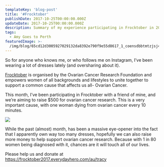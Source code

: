 ```yaml
---
templateKey: 'blog-post'
title: '#Frocktober'
publishDate: 2017-10-25T00:00:00.000Z
updateDate: 2017-10-25T00:00:00.000Z
description: Summary of my experience participating in Frocktober in 2017
tags:
  - Amy Goes to Perth
featuredImage: >-
  /img/blog/65cd12d3005927029132da8392e790f9e55d8617_1_coensdbbtmtzjsj4oeypyg.jpg
---
```

So for anyone who knows me, or who follows me on Instagram, I’ve been wearing a lot of dresses lately (and oversharing about it).

[Frocktober](http://www.frocktober.org.au/) is organised by the Ovarian Cancer Research Foundation and empowers women of all backgrounds and lifestyles to unite together to support a common cause that affects us all- Ovarian Cancer.

This month, I’ve been participating in Frocktober with a friend of mine, and we’re aiming to raise $500 for ovarian cancer research. This is a very important cause, with one woman dying from ovarian cancer every 10 minutes.

![](/img/blog/65cd12d3005927029132da8392e790f9e55d8617_1_coensdbbtmtzjsj4oeypyg.jpg)

While the past (almost) month, has been a massive eye-opener into the fact that I apparently own way too many dresses, hopefully we can also raise more money to help support ovarian cancer research. Because with 1 in 80 women being diagnosed with it, chances are it will touch all of our lives.

Please help us and donate at <https://frocktober2017.everydayhero.com/au/tracy>
